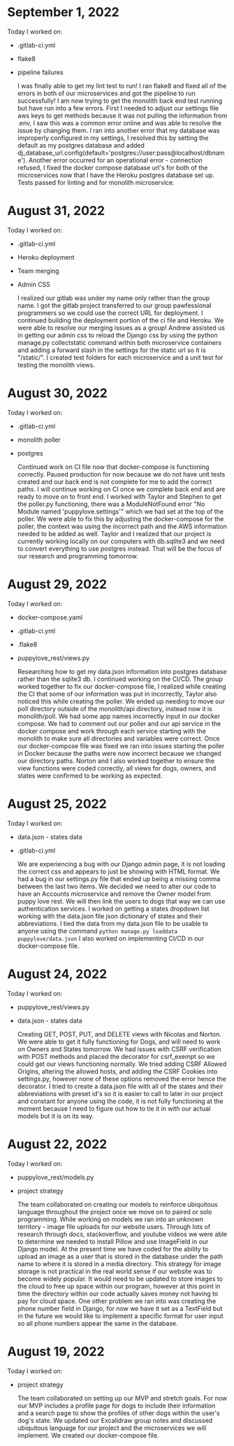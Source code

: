 # September 1, 2022
Today I worked on:

* .gitlab-ci.yml
* flake8
* pipeline failures

    I was finally able to get my lint test to run! I ran flake8 and fixed all of the errors in both of our microservices and got the pipeline to run successfully! I am now trying to get the monolith back end test running but have run into a few errors. First I needed to adjust our settings file aws keys to get methods because it was not pulling the information from .env, I saw this was a common error online and was able to resolve the issue by changing them. I ran into another error that my database was improperly configured in my settings, I resolved this by setting the default as my postgres database and added dj_database_url.config(default='postgres://user:pass@localhost/dbname'). Another error occurred for an operational error - connection refused, I fixed the docker compose database url's for both of the microservices now that I have the Heroku postgres database set up. Tests passed for linting and for monolith microservice.

# August 31, 2022
Today I worked on:

* .gitlab-ci.yml
* Heroku deployment
* Team merging
* Admin CSS

    I realized our gitlab was under my name only rather than the group name. I got the gitlab project transferred to our group pawfessional programmers so we could use the correct URL for deployment. I continued building the deployment portion of the ci file and Heroku. We were able to resolve our merging issues as a group! Andrew assisted us in getting our admin css to reload the Django css by using the python manage.py collectstatic command within both microservice containers and adding a forward slash in the settings for the static url so it is "/static/". I created test folders for each microservice and a unit test for testing the monolith views.

# August 30, 2022
Today I worked on:

* .gitlab-ci.yml
* monolith poller
* postgres

    Continued work on CI file now that docker-compose is functioning correctly. Paused production for now because we do not have unit tests created and our back end is not complete for me to add the correct paths. I will continue working on CI once we complete back end and are ready to move on to front end. I worked with Taylor and Stephen to get the poller.py functioning, there was a ModuleNotFound error "No Module named 'puppylove.settings'" which we had set at the top of the poller. We were able to fix this by adjusting the docker-compose for the poller, the context was using the incorrect path and the AWS information needed to be added as well. Taylor and I realized that our project is currently working locally on our computers with db.sqlite3 and we need to convert everything to use postgres instead. That will be the focus of our research and programming tomorrow.

# August 29, 2022
Today I worked on:

* docker-compose.yaml
* .gitlab-ci.yml
* .flake8
* puppylove_rest/views.py

    Researching how to get my data.json information into postgres database rather than the sqlite3 db. I continued working on the CI/CD. The group worked together to fix our docker-compose file, I realized while creating the CI that some of our information was put in incorrectly, Taylor also noticed this while creating the poller. We ended up needing to move our poll directory outside of the monolith/api directory, instead now it is monolith/poll. We had some app names incorrectly input in our docker compose. We had to comment out our poller and our api service in the docker compose and work through each service starting with the monolith to make sure all directories and variables were correct. Once our docker-compose file was fixed we ran into issues starting the poller in Docker because the paths were now incorrect because we changed our directory paths. Norton and I also worked together to ensure the view functions were coded correctly, all views for dogs, owners, and states were confirmed to be working as expected. 

# August 25, 2022
Today I worked on:

* data.json - states data
* .gitlab-ci.yml

    We are experiencing a bug with our Django admin page, it is not loading the correct css and appears to just be showing with HTML format. We had a bug in our settings.py file that ended up being a missing comma between the last two items. We decided we need to alter our code to have an Accounts microservice and remove the Owner model from puppy love rest. We will then link the users to dogs that way we can use authentication services. I worked on getting a states dropdown list working with the data.json file json dictionary of states and their abbreviations. I tied the data from my data.json file to be usable to anyone using the command `python manage.py loaddata puppylove/data.json` I also worked on implementing CI/CD in our docker-compose file. 

# August 24, 2022
Today I worked on:

* puppylove_rest/views.py
* data.json - states data

    Creating GET, POST, PUT, and DELETE views with Nicolas and Norton. We were able to get it fully functioning for Dogs, and will need to work on Owners and States tomorrow. We had issues with CSRF verification with POST methods and placed the decorator for csrf_exempt so we could get our views functioning normally. We tried adding CSRF Allowed Origins, altering the allowed hosts, and adding the CSRF Cookies into settings.py, however none of these options removed the error hence the decorator. I tried to create a data.json file with all of the states and their abbreviations with preset id's so it is easier to call to later in our project and constant for anyone using the code, it is not fully functioning at the moment because I need to figure out how to tie it in with our actual models but it is on its way. 

# August 22, 2022
Today I worked on:

* puppylove_rest/models.py
* project strategy

    The team collaborated on creating our models to reinforce ubiquitous language throughout the project once we move on to paired or solo programming. While working on models we ran into an unknown territory - image file uploads for our website users. Through lots of research through docs, stackoverflow, and youtube videos we were able to determine we needed to install Pillow and use ImageField in our Django model. At the present time we have coded for the ability to upload an image as a user that is stored in the database under the path name to where it is stored in a media directory. This strategy for image storage is not practical in the real world sense if our website was to become widely popular. It would need to be updated to store images to the cloud to free up space within our program, however at this point in time the directory within our code actually saves money not having to pay for cloud space. One other problem we ran into was creating the phone number field in Django, for now we have it set as a TextField but in the future we would like to implement a specific format for user input so all phone numbers appear the same in the database.

# August 19, 2022
Today I worked on:

* project strategy

    The team collaborated on setting up our MVP and stretch goals. For now our MVP includes a profile page for dogs to include their information and a search page to show the profiles of other dogs within the user's dog's state. We updated our Excalidraw group notes and discussed ubiquitous language for our project and the microservices we will implement.  We created our docker-compose file.